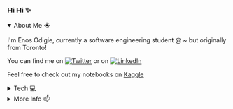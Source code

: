 ### Hi Hi ✨

<details open>
<summary>About Me ☀️</summary>
<br>
I'm Enos Odigie, currently a software engineering student @ ~ but originally from Toronto! 

<!-- Actual text -->

You can find me on [![Twitter][1.2]][1] or on [![LinkedIn][2.2]][2]

<!-- Icons -->

[1.2]: http://i.imgur.com/wWzX9uB.png (twitter icon without padding)
[2.2]: https://raw.githubusercontent.com/MartinHeinz/MartinHeinz/master/linkedin-3-16.png (LinkedIn icon without padding)

<!-- Links to social media accounts -->

[1]: https://twitter.com/enosiie
[2]: https://www.linkedin.com/in/enosodigie

Feel free to check out my notebooks on [Kaggle](https://www.kaggle.com/enosie)
</details>

<details>
<summary>Tech 💻</summary>
<br>
<p>
 
  - Technologies/IDEs: VSCode, Pycharm, React, MySQL, Oracle
  - Languages: Python, SQL, Java, Javascript, HTML/CSS

</p>
</details>

<details>
<summary>More Info 📫</summary>
<br>
<p>
 
  - website: www.enosie.com
</p>
</details>
